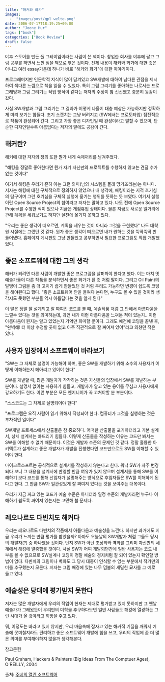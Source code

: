 ```yaml
---
title: "해커와 화가"
images:
  -  "images/post/gpl_welte.png"
date: 2006-07-17T18:19:25+09:00
author: "Joone Hur"
tags: ["book"]
categories: ["Book Review"]
draft: false
---
```

야후 스토어를 만든 폴 그레이엄이라는 사람이 쓴 책이다. 창업한 회사를 야후에 팔고 그림 공부를 하면서 느낀 점을 책으로 엮은 것이다. 전체 내용이 해커와 화가에 대한 것은 아니고 여러 essay가운데 하나가 바로 "해커와 화가"에 대한 이야기이다.

프로그래머지만 인문학적 지식이 많이 담겨있고 SW개발에 대하여 남다른 관점을 제시하여 색다른 느낌으로 책을 읽을 수 있었다. 특히 그림 그리기를 좋아하는 나로서는 프로그래밍과 그림 그리기는 작업 방식이 같다는 저자의 주장이 참 신선했고 충분히 동감이 갔다.

사실 SW개발과 그림 그리기는 그 결과가 어떻게 나올지 대충 예상은 가능하지만 정확하게 미리 보기는 힘들다. 초기 스켓치는 그냥 버려지고 (SW에서는 프로토타입) 점진적으로 작품이 완성되어 간다. 그리고 가장 좋은 디자인일 때 완성이라고 말할 수 있으며, 단순한 디자인일수록 아름답다는 저자의 말에도 공감이 간다.

## 해커란? 

해커에 대한 저자의 정의 또한 뭔가 내게 숙제꺼리를 남겨주었다.

"해킹을 정말로 좋아한다면 뭔가 자기 자신만의 프로젝트를 수행하지 않고는 견딜 수가 없는 것이다"

여기서 해킹은 우리가 흔히 아는 그런 의미(남의 시스템을 몰래 망가뜨리는)는 아니다.   저자는 해킹에 대한 구체적으로 정의하지 않았으나 내 생각에, 해킹이라는 지적 호기심의 탐구이며 그런 호기심을 구체적 실행에 옮기는 행위를 뜻하는 듯 보였다. 여기서 실행이란  Open Source Project의 참여라고 저자는 말하고 있다.
나도 전에 Open Source Project를 수행한 적이 있으나 지금은 개점휴업 상태이다. 물론 지금도 새로운 일거리에 관해 계획을 세워보기도 하지만 실천에 옮기지 못하고 있다.

"우리는 좋은 생각이 떠오르면, 계획을 세우는 것이 아니라 그것을 구현했다"
나도 대학원 시절에는 그랬던 것 같다. 뭔가 좋은 생각이 떠오르면 내가 원하는 것을  뚝딱뚝딱 만들어냈다. 홈페이지 게시판도 그냥 만들었고 공부하면서 필요한 프로그램도 직접 개발했었다.

## 좋은 소프트웨에 대한 그의 생각

해커가 되려면 다른 사람이 개발한 좋은 프로그램을 살펴봐야 한다고 했다. 이는 마치 옛 예술가들이 다른 작품을 분석하면서 좋은 화가가 된 것 처럼 말이다. 그리고 Oil Paint의 발명이 그림을 좀 더 고치기 쉽게 만들었던 것 처럼 우리도 가능하면 변경이 쉽도록 코딩을 해야된다고 했다.
 "좋은 소프트웨어 안을 들여다 본다면, 누구도 볼 수 있을 것이라 생각지도 못했던 부분들 역시
아름답다는 것을 알게 된다"

이 말은 정말 잘 설계되고 잘 짜여진 코드를 볼 때, 예술작품 처럼 그 안에서 아름다움을 느낄수 있다는 것을 의미하는데, 과연 내가 이런 아름다움을 느껴본 적이 있는지.. 이런 아름다움이 뭔지는 알고 있었는지 기억만 희미할 뿐이다. 그래도 예전에 코딩을 끝낸 후, "완벽해! 더 이상 수정할 곳이 없고 아주 직관적으로 잘 짜여져 있어"라고 외쳤던 적은 있다.

## 사용자 입장에서  소프트웨어 바라보기

"SW는 그 자체로 설명이 가능해야 하며, 좋은  SW를 개발하기 위해 소수의 사용자가 어떻게 이해하는지 헤아리고 있어야 한다"

SW를 개발할 때, 많은 개발자가 착각하는 것은 자신들의 입장에서 SW를 개발하는 부분이다. 설명서 없이는 사용하기 힘들고, 개발자가 알고 있는 용어를 무심코 사용자에게 강요하기도 한다. 이런 부분은 모든 엔지니어가 꼭 고쳐야할 분 부분이다.

"소스코드는 그 차제로 설명되어야 한다"

"프로그램은 오직 사람이  읽기 위해서 작성되야 한다. 컴퓨터가 그것을 실행하는 것은 부차적인 일이다"

SW개발 프로세스에서 산출물은 참 중요하다. 어떠한 산출물을 포기하더라고 기본 설계서, 상세 설계서는 빠뜨리기 힘들다. 이렇게 산출물을 작성하는 이유는 코드만 봐서는 SW를 이해할 수 없기 때문이다. 이것은 개발자 수준의 문제인 것 같다. 정말 훌륭한 아키텍트가 설계하고 좋은 개발자가 개발을 진행했다면 코드만으로도 SW를 이해할 수 있어야 한다.

마이크로소프트는 공식적으로 설계서를 작성하지 않는다고 한다. 워낙 SW가 자주 변경되다 보니 그 내용을 설계서에 반영할 만큼 여유가 있지 않으며 설계서를 통해 SW를 이해하기 보다 코드를 통해 선임자가 설명해주는 방식으로 후임자들은 SW를 이해하게 된다고 한다. 그 만큼 SW가 일관성있게 잘 짜여져 있다는 것을 보여주는 대목이다.

우리가 지금 짜고 있는 코드가 예술 수준은 아니더라 일정 수준의 개발자라면 누구나 이해하기 쉽도록 짜여져 있는지는 고민해 볼 문제다.

## 레오나르도 다빈치도 해커다 

우리는 레오나르도 다빈치의 작품에서 아름다움과 예술성을 느낀다. 하지만 과거에도 지금 우리가 느끼는 만큼 평가를 받았을까? 아마도 오늘날의 SW개발자 처럼 그들도 당시의 개발자(?) 중 하나였을 것이다. 단지 SW가 아닌 초상화와 벽화를 그리며 자신만의 세계에서 해킹에 열중했을 것이다. 사실 SW가 어찌 개발되던간에 일반 사용자는 코드 내부를 볼 수 없으므로 SW설계나 코딩이 정말 예술의 경지처럼 잘 되어 있는지 확인할 방법이 없다. 다빈치의 그림이나 벽화도 그 당시 대중이 인식할 수 없는 부분에서 작가만의 미를 추구했는지 모른다. 저자는 그림 배경에 있는 나무 덤불의 세밀한 묘사를 그 예로 들고 있다.

## 예술성은 당대에 평가받지 못한다

저자는 많은 개발자에게 우리의  작업이 현재는 제대로 평가받고 있지 못하지만 그 옛날 예술가가 그래왔듯이 우리만의 미학을 추구하다보면 일반 사람들도 해킹에 열광하는 그런 시대가 올 것이라고 희망을 주고 있다.

뭐, 이정도는 바라고 있지  않지만, 우리 마음속에 잠자고 있는 해커적  기질을 깨워서 예술에 못미칠지라도 편리하고 좋은 소프트웨어 개발에 힘을 쓰고, 우리의 작업에 좀 더 많은 의미를 부여해야하지 않을까 생각해본다.

참고문헌

Paul Graham, Hackers & Painters (Big Ideas From The Comptuer Ages), O'REILLY, 2004

출처:  [주네의 열린 소프트웨어](https://opensoftware.tistory.com/entry/해커와-화가?category=362484)
